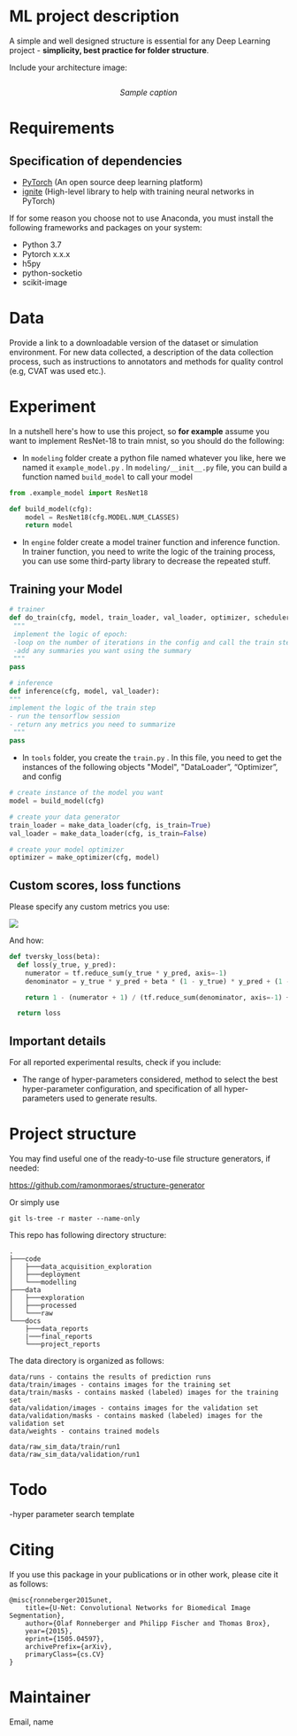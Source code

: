 # ML project description
A simple and well designed structure is essential for any Deep Learning project - **simplicity, best practice for folder structure**.

Include your architecture image:
<p align="center">
<img src="img/sample.png" alt>

</p>
<p align="center">
<em>Sample caption</em>
</p>


# Requirements
## Specification of dependencies
- [PyTorch](https://pytorch.org/) (An open source deep learning platform)
- [ignite](https://github.com/pytorch/ignite) (High-level library to help with training neural networks in PyTorch)

If for some reason you choose not to use Anaconda, you must install the following frameworks and packages on your system:
* Python 3.7
* Pytorch x.x.x
* h5py
* python-socketio
* scikit-image

# Data
Provide a link to a downloadable version of the dataset or simulation environment. For new data collected, a description of the data collection process, such as instructions to annotators and methods for quality control (e.g, CVAT was used etc.).

# Experiment
In a nutshell here's how to use this project, so **for example** assume you want to implement ResNet-18 to train mnist, so you should do the following:
- In `modeling`  folder create a python file named whatever you like, here we named it `example_model.py` . In `modeling/__init__.py` file, you can build a function named `build_model` to call your model

```python
from .example_model import ResNet18

def build_model(cfg):
    model = ResNet18(cfg.MODEL.NUM_CLASSES)
    return model
```

- In `engine`  folder create a model trainer function and inference function. In trainer function, you need to write the logic of the training process, you can use some third-party library to decrease the repeated stuff.
## Training your Model
```python
# trainer
def do_train(cfg, model, train_loader, val_loader, optimizer, scheduler, loss_fn):
 """
 implement the logic of epoch:
 -loop on the number of iterations in the config and call the train step
 -add any summaries you want using the summary
 """
pass

# inference
def inference(cfg, model, val_loader):
"""
implement the logic of the train step
- run the tensorflow session
- return any metrics you need to summarize
 """
pass
```

- In `tools`  folder, you create the `train.py` .  In this file, you need to get the instances of the following objects "Model",  "DataLoader”, “Optimizer”, and config
```python
# create instance of the model you want
model = build_model(cfg)

# create your data generator
train_loader = make_data_loader(cfg, is_train=True)
val_loader = make_data_loader(cfg, is_train=False)

# create your model optimizer
optimizer = make_optimizer(cfg, model)
```
## Custom scores, loss functions
Please specify any custom metrics you use:

<img src="https://render.githubusercontent.com/render/math?math=\text{TI}\left(p, \hat{p}\right) = \frac{p\hat{p}}{p\hat{p} + \beta(1 - p)\hat{p} + (1 - \beta)p(1 - \hat{p})}">

And how:
```python
def tversky_loss(beta):
  def loss(y_true, y_pred):
    numerator = tf.reduce_sum(y_true * y_pred, axis=-1)
    denominator = y_true * y_pred + beta * (1 - y_true) * y_pred + (1 - beta) * y_true * (1 - y_pred)

    return 1 - (numerator + 1) / (tf.reduce_sum(denominator, axis=-1) + 1)

  return loss
```
## Important details
For all reported experimental results, check if you include:
- The range of hyper-parameters considered, method to select the best hyper-parameter configuration, and specification of all hyper-parameters used to generate results.

# Project structure
You may find useful one of the ready-to-use file structure generators, if needed:

https://github.com/ramonmoraes/structure-generator

Or simply use
```
git ls-tree -r master --name-only
```
This repo has following directory structure:
```
.
├───code
│   ├───data_acquisition_exploration
│   ├───deployment
│   └───modelling
├───data
│   ├───exploration
│   ├───processed
│   └───raw
└───docs
    ├───data_reports
    |───final_reports
    └───project_reports
```

The data directory is organized as follows:
```
data/runs - contains the results of prediction runs
data/train/images - contains images for the training set
data/train/masks - contains masked (labeled) images for the training set
data/validation/images - contains images for the validation set
data/validation/masks - contains masked (labeled) images for the validation set
data/weights - contains trained models

data/raw_sim_data/train/run1
data/raw_sim_data/validation/run1
```

# Todo
-hyper parameter search template

# Citing

If you use this package in your publications or in other work, please cite it as follows:

```
@misc{ronneberger2015unet,
    title={U-Net: Convolutional Networks for Biomedical Image Segmentation},
    author={Olaf Ronneberger and Philipp Fischer and Thomas Brox},
    year={2015},
    eprint={1505.04597},
    archivePrefix={arXiv},
    primaryClass={cs.CV}
}
```
# Maintainer
Email, name
